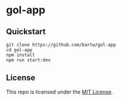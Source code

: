 # gol-app

## Quickstart

```shell
git clone https://github.com/bartw/gol-app
cd gol-app
npm install
npm run start:dev
```

## License

This repo is licensed under the [MIT License](http://www.opensource.org/licenses/mit-license.php).